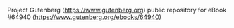 Project Gutenberg (https://www.gutenberg.org) public repository for
eBook #64940 (https://www.gutenberg.org/ebooks/64940)
